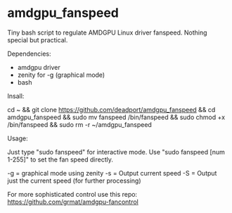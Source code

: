# amdgpu_fanspeed
Tiny bash script to regulate AMDGPU Linux driver fanspeed. Nothing special but practical.

Dependencies: 

- amdgpu driver 
- zenity for -g (graphical mode)
- bash

Insall: 

cd ~ && git clone https://github.com/deadport/amdgpu_fanspeed && cd amdgpu_fanspeed && sudo mv fanspeed /bin/fanspeed && sudo chmod +x /bin/fanspeed && sudo rm -r ~/amdgpu_fanspeed

Usage: 

Just type "sudo fanspeed" for interactive mode.
Use "sudo fanspeed [num 1-255]" to set the fan speed directly. 

-g  = graphical mode using zenity
-s  = Output current speed
-S  = Output just the current speed (for further processing)

For more sophisticated control use this repo: https://github.com/grmat/amdgpu-fancontrol
